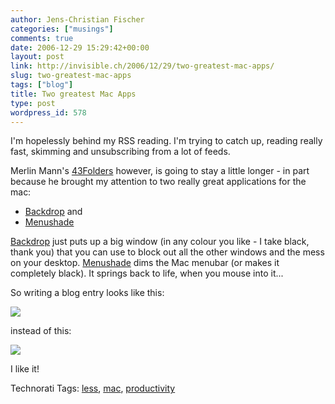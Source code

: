 ```yaml
---
author: Jens-Christian Fischer
categories: ["musings"]
comments: true
date: 2006-12-29 15:29:42+00:00
layout: post
link: http://invisible.ch/2006/12/29/two-greatest-mac-apps/
slug: two-greatest-mac-apps
tags: ["blog"]
title: Two greatest Mac Apps
type: post
wordpress_id: 578
---
```


I'm hopelessly behind my RSS reading. I'm trying to catch up, reading really fast, skimming and unsubscribing from a lot of feeds. 

Merlin Mann's [43Folders][1] however, is going to stay a little longer - in part because he brought my attention to two really great applications for the mac:

* [Backdrop][2] and 
* [Menushade][3]

[Backdrop][2] just puts up a big window (in any colour you like - I take black, thank you) that you can use to block out all the other windows and the mess on your desktop. [Menushade][3] dims the Mac menubar (or makes it completely black). It springs back to life, when you mouse into it...

So writing a blog entry looks like this:

![](http://farm1.static.flickr.com/128/337385939_7ee594d798.jpg?v=0)

instead of this:

![](http://farm1.static.flickr.com/166/337385878_b5678c0498.jpg?v=0)

I like it!


[1]: http://www.43folders.com/2006/12/21/mb33-distracted-mac/
[2]: http://www.johnhaney.com/backdrop/
[3]: http://www.nullriver.com/index/products


Technorati Tags: [less](http://www.technorati.com/tag/less), [mac](http://www.technorati.com/tag/mac), [productivity](http://www.technorati.com/tag/productivity)
